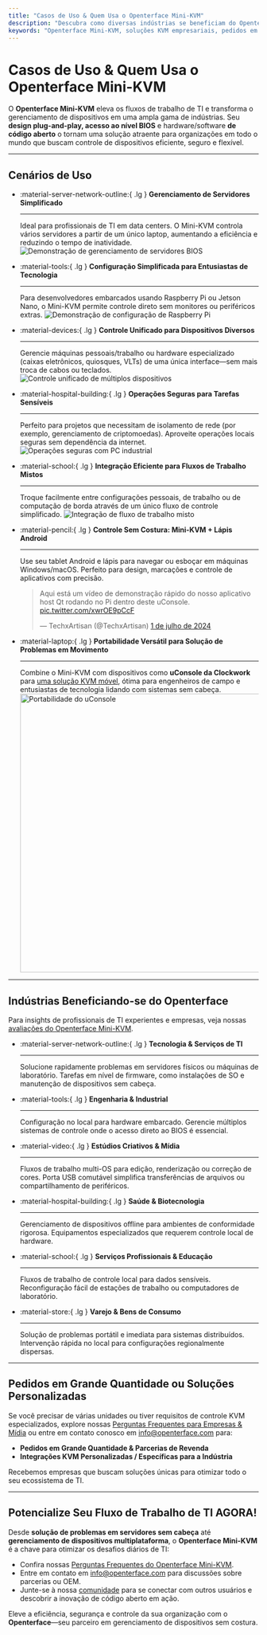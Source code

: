 ```yaml
---
title: "Casos de Uso & Quem Usa o Openterface Mini-KVM"
description: "Descubra como diversas indústrias se beneficiam do Openterface Mini-KVM para otimizar fluxos de trabalho de TI, permitir acesso ao nível BIOS e aumentar a eficiência operacional. Explore também uma variedade de cenários de uso, como gerenciamento de servidores, configuração de Raspberry Pi, operações seguras, controle de lápis Android e solução de problemas em campo com uConsole."
keywords: "Openterface Mini-KVM, soluções KVM empresariais, pedidos em grande quantidade, hardware de código aberto, acesso ao nível BIOS, gerenciamento de dispositivos sem cabeça, operações de TI seguras, controle multiplataforma, engenharia, estúdios criativos, manufatura, TI em saúde, gerenciamento de servidores, configuração de Raspberry Pi, controle de lápis Android, integração uConsole, solução de problemas técnicos, segurança em criptomoedas, integração de fluxo de trabalho"
---
```


# Casos de Uso & Quem Usa o Openterface Mini-KVM

O **Openterface Mini-KVM** eleva os fluxos de trabalho de TI e transforma o gerenciamento de dispositivos em uma ampla gama de indústrias. Seu **design plug-and-play, acesso ao nível BIOS** e hardware/software **de código aberto** o tornam uma solução atraente para organizações em todo o mundo que buscam controle de dispositivos eficiente, seguro e flexível.

---

## Cenários de Uso

<div class="grid cards" markdown>

-   :material-server-network-outline:{ .lg } __Gerenciamento de Servidores Simplificado__

    ---

    Ideal para profissionais de TI em data centers. O Mini-KVM controla vários servidores a partir de um único laptop, aumentando a eficiência e reduzindo o tempo de inatividade.
    <img src="https://assets.openterface.com/images/product/use-case-demo-pc-bios-1.jpg" alt="Demonstração de gerenciamento de servidores BIOS" style="max-width: 100%;"/>

-   :material-tools:{ .lg } __Configuração Simplificada para Entusiastas de Tecnologia__

    ---

    Para desenvolvedores embarcados usando Raspberry Pi ou Jetson Nano, o Mini-KVM permite controle direto sem monitores ou periféricos extras.
    <img src="https://assets.openterface.com/images/product/use-case-demo-respberry-pi.jpg" alt="Demonstração de configuração de Raspberry Pi" style="max-width: 100%;"/>

-   :material-devices:{ .lg } __Controle Unificado para Dispositivos Diversos__

    ---

    Gerencie máquinas pessoais/trabalho ou hardware especializado (caixas eletrônicos, quiosques, VLTs) de uma única interface—sem mais troca de cabos ou teclados.
    <img src="https://assets.openterface.com/images/product/use-case-demo-macmini2009-3.jpg" alt="Controle unificado de múltiplos dispositivos" style="max-width: 100%;"/>

-   :material-hospital-building:{ .lg } __Operações Seguras para Tarefas Sensíveis__

    ---

    Perfeito para projetos que necessitam de isolamento de rede (por exemplo, gerenciamento de criptomoedas). Aproveite operações locais seguras sem dependência da internet.
    <img src="https://assets.openterface.com/images/product/use-case-demo-industrial-pc.webp" alt="Operações seguras com PC industrial" style="max-width: 100%;"/>

-   :material-school:{ .lg } __Integração Eficiente para Fluxos de Trabalho Mistos__

    ---

    Troque facilmente entre configurações pessoais, de trabalho ou de computação de borda através de um único fluxo de controle simplificado.
    <img src="https://assets.openterface.com/images/product/use-case-demo-macbookpro2010.jpg" alt="Integração de fluxo de trabalho misto" style="max-width: 100%;"/>

-   :material-pencil:{ .lg } __Controle Sem Costura: Mini-KVM + Lápis Android__

    ---

    Use seu tablet Android e lápis para navegar ou esboçar em máquinas Windows/macOS. Perfeito para design, marcações e controle de aplicativos com precisão.
    <blockquote class="twitter-tweet" data-media-max-width="560"><p lang="en" dir="ltr">Aqui está um vídeo de demonstração rápido do nosso aplicativo host Qt rodando no Pi dentro deste uConsole. <a href="https://t.co/xwrOE9pCcF">pic.twitter.com/xwrOE9pCcF</a></p>&mdash; TechxArtisan (@TechxArtisan) <a href="https://twitter.com/TechxArtisan/status/1872660955768946823?ref_src=twsrc%5Etfw">1 de julho de 2024</a></blockquote>
    <script async src="https://platform.twitter.com/widgets.js" charset="utf-8"></script>

-   :material-laptop:{ .lg } __Portabilidade Versátil para Solução de Problemas em Movimento__

    ---

    Combine o Mini-KVM com dispositivos como **uConsole da Clockwork** para [uma solução KVM móvel](https://x.com/TechxArtisan/status/1807824199152722019), ótima para engenheiros de campo e entusiastas de tecnologia lidando com sistemas sem cabeça.
    <img src="https://pbs.twimg.com/media/GRaeGqHa0AA_GMv?format=jpg&name=4096x4096" alt="Portabilidade do uConsole" width="560" height="560" style="max-width: 100%;"/>

</div>

---

## Indústrias Beneficiando-se do Openterface

Para insights de profissionais de TI experientes e empresas, veja nossas [avaliações do Openterface Mini-KVM](/product/minikvm/reviews/).

<div class="grid cards" markdown>

-   :material-server-network-outline:{ .lg } __Tecnologia & Serviços de TI__

    ---

    Solucione rapidamente problemas em servidores físicos ou máquinas de laboratório.
    Tarefas em nível de firmware, como instalações de SO e manutenção de dispositivos sem cabeça.

-   :material-tools:{ .lg } __Engenharia & Industrial__

    ---

    Configuração no local para hardware embarcado.
    Gerencie múltiplos sistemas de controle onde o acesso direto ao BIOS é essencial.

-   :material-video:{ .lg } __Estúdios Criativos & Mídia__

    ---

    Fluxos de trabalho multi-OS para edição, renderização ou correção de cores.
    Porta USB comutável simplifica transferências de arquivos ou compartilhamento de periféricos.

-   :material-hospital-building:{ .lg } __Saúde & Biotecnologia__

    ---

    Gerenciamento de dispositivos offline para ambientes de conformidade rigorosa.
    Equipamentos especializados que requerem controle local de hardware.

-   :material-school:{ .lg } __Serviços Profissionais & Educação__

    ---

    Fluxos de trabalho de controle local para dados sensíveis.
    Reconfiguração fácil de estações de trabalho ou computadores de laboratório.

-   :material-store:{ .lg } __Varejo & Bens de Consumo__

    ---

    Solução de problemas portátil e imediata para sistemas distribuídos.
    Intervenção rápida no local para configurações regionalmente dispersas.

</div>

---

## Pedidos em Grande Quantidade ou Soluções Personalizadas

Se você precisar de várias unidades ou tiver requisitos de controle KVM especializados, explore nossas [Perguntas Frequentes para Empresas & Mídia](/faq/business) ou entre em contato conosco em [info@openterface.com](mailto:info@openterface.com) para:

- **Pedidos em Grande Quantidade & Parcerias de Revenda**  
- **Integrações KVM Personalizadas / Específicas para a Indústria**  

Recebemos empresas que buscam soluções únicas para otimizar todo o seu ecossistema de TI.

---

## Potencialize Seu Fluxo de Trabalho de TI AGORA!

Desde **solução de problemas em servidores sem cabeça** até **gerenciamento de dispositivos multiplataforma**, o **Openterface Mini-KVM** é a chave para otimizar os desafios diários de TI:

- Confira nossas [Perguntas Frequentes do Openterface Mini-KVM](/faq/minikvm/op-minikvm).  
- Entre em contato em [info@openterface.com](mailto:info@openterface.com) para discussões sobre parcerias ou OEM.  
- Junte-se à nossa [comunidade](/community/) para se conectar com outros usuários e descobrir a inovação de código aberto em ação.

Eleve a eficiência, segurança e controle da sua organização com o **Openterface**—seu parceiro em gerenciamento de dispositivos sem costura.